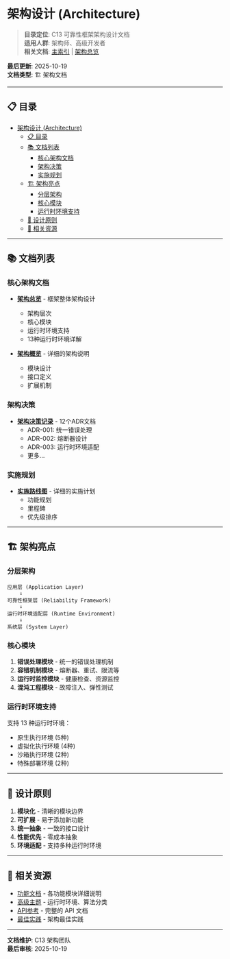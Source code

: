 # 架构设计 (Architecture)

> **目录定位**: C13 可靠性框架架构设计文档  
> **适用人群**: 架构师、高级开发者  
> **相关文档**: [主索引](../00_MASTER_INDEX.md) | [架构总览](../../ARCHITECTURE.md)

**最后更新**: 2025-10-19  
**文档类型**: 🏗️ 架构文档

---

## 📋 目录

- [架构设计 (Architecture)](#架构设计-architecture)
  - [📋 目录](#-目录)
  - [📚 文档列表](#-文档列表)
    - [核心架构文档](#核心架构文档)
    - [架构决策](#架构决策)
    - [实施规划](#实施规划)
  - [🏗️ 架构亮点](#️-架构亮点)
    - [分层架构](#分层架构)
    - [核心模块](#核心模块)
    - [运行时环境支持](#运行时环境支持)
  - [🎯 设计原则](#-设计原则)
  - [🔗 相关资源](#-相关资源)

---

## 📚 文档列表

### 核心架构文档

- **[架构总览](../../ARCHITECTURE.md)** - 框架整体架构设计
  - 架构层次
  - 核心模块
  - 运行时环境支持
  - 13种运行时环境详解
  
- **[架构概览](overview.md)** - 详细的架构说明
  - 模块设计
  - 接口定义
  - 扩展机制

### 架构决策

- **[架构决策记录](decisions.md)** - 12个ADR文档
  - ADR-001: 统一错误处理
  - ADR-002: 熔断器设计
  - ADR-003: 运行时环境适配
  - 更多...

### 实施规划

- **[实施路线图](implementation-roadmap.md)** - 详细的实施计划
  - 功能规划
  - 里程碑
  - 优先级排序

---

## 🏗️ 架构亮点

### 分层架构

```text
应用层 (Application Layer)
    ↓
可靠性框架层 (Reliability Framework)
    ↓
运行时环境适配层 (Runtime Environment)
    ↓
系统层 (System Layer)
```

### 核心模块

1. **错误处理模块** - 统一的错误处理机制
2. **容错机制模块** - 熔断器、重试、限流等
3. **运行时监控模块** - 健康检查、资源监控
4. **混沌工程模块** - 故障注入、弹性测试

### 运行时环境支持

支持 13 种运行时环境：

- 原生执行环境 (5种)
- 虚拟化执行环境 (4种)
- 沙箱执行环境 (2种)
- 特殊部署环境 (2种)

---

## 🎯 设计原则

1. **模块化** - 清晰的模块边界
2. **可扩展** - 易于添加新功能
3. **统一抽象** - 一致的接口设计
4. **性能优先** - 零成本抽象
5. **环境适配** - 支持多种运行时环境

---

## 🔗 相关资源

- [功能文档](../features/) - 各功能模块详细说明
- [高级主题](../advanced/) - 运行时环境、算法分类
- [API参考](../api/) - 完整的 API 文档
- [最佳实践](../guides/best-practices.md) - 架构最佳实践

---

**文档维护**: C13 架构团队  
**最后审核**: 2025-10-19
